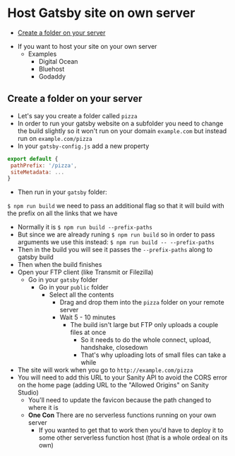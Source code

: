 # Host Gatsby site on own server
<!-- MarkdownTOC -->

- [Create a folder on your server](#create-a-folder-on-your-server)

<!-- /MarkdownTOC -->

* If you want to host your site on your own server
    - Examples
        + Digital Ocean
        + Bluehost
        + Godaddy

## Create a folder on your server
* Let's say you create a folder called `pizza`
* In order to run your gatsby website on a subfolder you need to change the build slightly so it won't run on your domain `example.com` but instead run on `example.com/pizza`
* In your `gatsby-config.js` add a new property

```js
export default {
 pathPrefix: '/pizza',
 siteMetadata: ...
}
```

* Then run in your `gatsby` folder:

`$ npm run build` we need to pass an additional flag so that it will build with the prefix on all the links that we have

* Normally it is `$ npm run build --prefix-paths`
* But since we are already runing `$ npm run build` so in order to pass arguments we use this instead: `$ npm run build -- --prefix-paths`
* Then in the build you will see it passes the `--prefix-paths` along to gatsby build
* Then when the build finishes
* Open your FTP client (like Transmit or Filezilla)
    - Go in your `gatsby` folder
        + Go in your `public` folder
            * Select all the contents
                - Drag and drop them into the `pizza` folder on your remote server
                - Wait 5 - 10 minutes
                    + The build isn't large but FTP only uploads a couple files at once
                        * So it needs to do the whole connect, upload, handshake, closedown
                        * That's why uploading lots of small files can take a while
* The site will work when you go to `http://example.com/pizza`
* You will need to add this URL to your Sanity API to avoid the CORS error on the home page (adding URL to the "Allowed Origins" on Sanity Studio)
    - You'll need to update the favicon because the path changed to where it is
    - **One Con** There are no serverless functions running on your own server
        + If you wanted to get that to work then you'd have to deploy it to some other serverless function host (that is a whole ordeal on its own)
